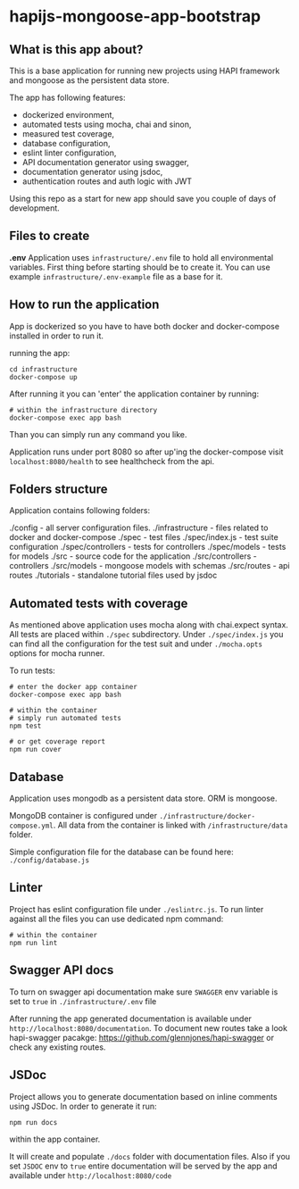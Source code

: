 # hapijs-mongoose-app-bootstrap

## What is this app about?

This is a base application for running new projects using HAPI framework and mongoose as the persistent data store.

The app has following features:

- dockerized environment,
- automated tests using mocha, chai and sinon,
- measured test coverage,
- database configuration,
- eslint linter configuration,
- API documentation generator using swagger,
- documentation generator using jsdoc,
- authentication routes and auth logic with JWT

Using this repo as a start for new app should save you couple of days of development.

## Files to create

**.env**
Application uses `infrastructure/.env` file to hold all environmental variables. First thing before starting should be to create it. You can use example `infrastructure/.env-example` file as a base for it.

## How to run the application

App is dockerized so you have to have both docker and docker-compose installed in order to run it.

running the app:
```
cd infrastructure
docker-compose up
```

After running it you can 'enter' the application container by running:

```
# within the infrastructure directory
docker-compose exec app bash
```

Than you can simply run any command you like.

Application runs under port 8080 so after up'ing the docker-compose visit `localhost:8080/health` to see healthcheck from the api.

## Folders structure

Application contains following folders:

./config - all server configuration files.
./infrastructure - files related to docker and docker-compose
./spec - test files
./spec/index.js - test suite configuration
./spec/controllers - tests for controllers
./spec/models - tests for models
./src - source code for the application
./src/controllers - controllers
./src/models - mongoose models with schemas
./src/routes - api routes
./tutorials - standalone tutorial files used by jsdoc

## Automated tests with coverage

As mentioned above application uses mocha along with chai.expect syntax. All tests are placed within `./spec` subdirectory. Under `./spec/index.js` you can find all the configuration for the test suit and under `./mocha.opts` options for mocha runner.

To run tests:
```
# enter the docker app container
docker-compose exec app bash

# within the container
# simply run automated tests
npm test

# or get coverage report
npm run cover
```

## Database

Application uses mongodb as a persistent data store. ORM is mongoose. 

MongoDB container is configured under `./infrastructure/docker-compose.yml`. All data from the container is linked with `/infrastructure/data` folder.

Simple configuration file for the database can be found here: `./config/database.js`

## Linter

Project has eslint configuration file under `./eslintrc.js`. To run linter against all the files you can use dedicated npm command:

```
# within the container
npm run lint
```

## Swagger API docs

To turn on swagger api documentation make sure `SWAGGER` env variable is set to `true` in `./infrastructure/.env` file

After running the app generated documentation is available under `http://localhost:8080/documentation`. To document new routes take a look hapi-swagger pacakge: https://github.com/glennjones/hapi-swagger or check any existing routes.

## JSDoc

Project allows you to generate documentation based on inline comments using JSDoc. In order to generate it run:

```
npm run docs
```

within the app container.

It will create and populate `./docs` folder with documentation files.
Also if you set `JSDOC` env to `true` entire documentation will be served by the app and available under `http://localhost:8080/code`

